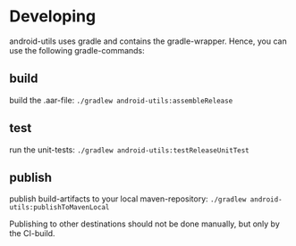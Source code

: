 # Developing

android-utils uses gradle and contains the gradle-wrapper. Hence, you can use the following gradle-commands:


## build

build the .aar-file: ``./gradlew android-utils:assembleRelease``


## test

run the unit-tests: ``./gradlew android-utils:testReleaseUnitTest`` 


## publish

publish build-artifacts to your local maven-repository: ``./gradlew android-utils:publishToMavenLocal``

Publishing to other destinations should not be done manually, but only by the CI-build.
